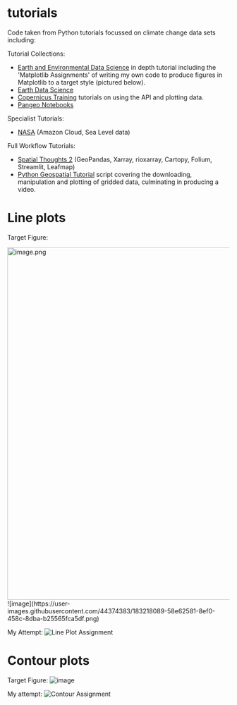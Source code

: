 # tutorials
Code taken from Python tutorials focussed on climate change data sets including:

Tutorial Collections:
- [Earth and Environmental Data Science](https://earth-env-data-science.github.io/assignments/more_matplotlib.html) in depth tutorial including the 'Matplotlib Assignments' of writing my own code to produce figures in Matplotlib to a target style (pictured below).
- [Earth Data Science](https://www.earthdatascience.org/)
- [Copernicus Training](https://github.com/ecmwf-projects/copernicus-training) tutorials on using the API and plotting data.
- [Pangeo Notebooks](http://gallery.pangeo.io/index.html)

Specialist Tutorials:

- [NASA](https://github.com/podaac/the-coding-club/blob/main/notebooks/Earthdata_webinar_20220727.ipynb) (Amazon Cloud, Sea Level data)

Full Workflow Tutorials:
- [Spatial Thoughts 2](https://courses.spatialthoughts.com/python-dataviz.html) (GeoPandas, Xarray, rioxarray, Cartopy, Folium, Streamlit, Leafmap)
- [Python Geospatial Tutorial](https://colab.research.google.com/drive/1B7gFBSr0eoZ5IbsA0lY8q3XL8n-3BOn4#scrollTo=sOFhBVx_fQcY) script covering the downloading, manipulation and plotting of gridded data, culminating in producing a video.

# Line plots

Target Figure:

<img src="https://user-images.githubusercontent.com/44374383/183218089-58e62581-8ef0-458c-8dba-b25565fca5df.png" alt="image.png" width="800"/>
![image](https://user-images.githubusercontent.com/44374383/183218089-58e62581-8ef0-458c-8dba-b25565fca5df.png)

My Attempt:
![Line Plot Assignment](https://user-images.githubusercontent.com/44374383/183218167-96ba7e88-43f0-4035-a5c2-08a2055b56a1.png)

# Contour plots

Target Figure:
![image](https://user-images.githubusercontent.com/44374383/182443773-0c7b05b0-d361-4b3f-b5e2-c285efe9be1a.png)

My attempt:
![Contour Assignment](https://user-images.githubusercontent.com/44374383/182443702-2d0d1500-8b36-4bd2-ab47-a0773a72e534.png)
